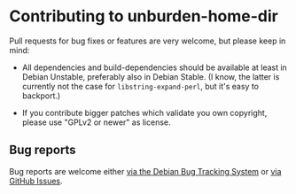 Contributing to unburden-home-dir
=================================

Pull requests for bug fixes or features are very welcome, but please
keep in mind:

* All dependencies and build-dependencies should be available at least
  in Debian Unstable, preferably also in Debian Stable. (I know, the
  latter is currently not the case for `libstring-expand-perl`, but
  it's easy to backport.)

* If you contribute bigger patches which validate you own copyright,
  please use "GPLv2 or newer" as license.

Bug reports
-----------

Bug reports are welcome either
[via the Debian Bug Tracking System](https://bugs.debian.org/unburden-home-dir)
or [via GitHub Issues](https://github.com/xtaran/unburden-home-dir/issues).
